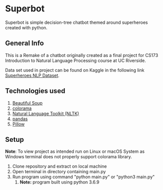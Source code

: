 # Superbot

Superbot is simple decision-tree chatbot themed around superheroes created with python. 


## General Info

This is a Remake of a chatbot originally created as a final project for 
CS173 Introduction to Natural Language Processing course at UC Riverside.

Data set used in project can be found on Kaggle in the following link 
[Superheroes NLP Dataset](https://www.kaggle.com/jonathanbesomi/superheroes-nlp-dataset).

## Technologies used

   1. [Beautiful Soup](https://www.crummy.com/software/BeautifulSoup/bs4/doc/)
   2. [colorama](https://pypi.org/project/colorama/)
   3. [Natural Language Toolkit (NLTK)](https://pypi.org/project/nltk/)
   4. [pandas](https://pypi.org/project/pandas/)
   5. [Pillow](https://pypi.org/project/Pillow/)

## Setup

**Note**: To view project as intended run on Linux or macOS System as 
Windows terminal does not properly support colorama library.

1. Clone repository and extract on local machine
2. Open terminal in directory containing main.py
3. Run program using command "python main.py" or "python3 main.py"
    1. **Note:** program built using python 3.6.9